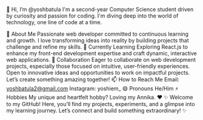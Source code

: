 👋 Hi, I’m @yoshbatula
I'm a second-year Computer Science student driven by curiosity and passion for coding. I'm diving deep into the world of technology, one line of code at a time.

👀 About Me
Passionate web developer committed to continuous learning and growth.
I love transforming ideas into reality by building projects that challenge and refine my skills.
🌱 Currently Learning
Exploring React.js to enhance my front-end development expertise and craft dynamic, interactive web applications.
💞️ Collaboration
Eager to collaborate on web development projects, especially those focused on intuitive, user-friendly experiences.
Open to innovative ideas and opportunities to work on impactful projects. Let’s create something amazing together!
📫 How to Reach Me
Email: yoshbatula2@gmail.com
Instagram: yoshiem_
😄 Pronouns
He/Him
⚡ Hobbies
My unique and heartfelt hobby? Loving my Annika. ❤️
✨ Welcome to my GitHub! Here, you’ll find my projects, experiments, and a glimpse into my learning journey. Let’s connect and build something extraordinary! ✨
